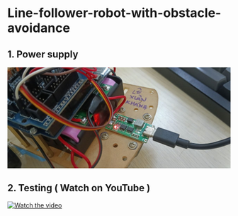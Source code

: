 # Line-follower-robot-with-obstacle-avoidance

## 1. Power supply
![Result Screenshot](power-supply.jpg)

## 2. Testing ( Watch on YouTube )
[![Watch the video](https://img.youtube.com/vi/kZNUyh98oBA/0.jpg)](https://www.youtube.com/watch?v=kZNUyh98oBA)
